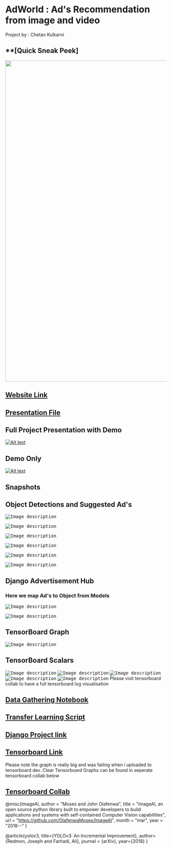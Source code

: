 # **AdWorld : Ad's Recommendation from image and video**
Project by : Chetan Kulkarni


## **[Quick Sneak Peek]

<img src="/images/demo.gif?raw=true" width="1000px">

## **[Website Link](https://chettykulkarni.live)**


## **[Presentation File ](https://www.slideshare.net/chettykulkarni/ad-world-234131641)**


## **Full Project Presentation with Demo**
[![Alt text](https://img.youtube.com/vi/rewYYVJp1y4/0.jpg)](https://www.youtube.com/watch?v=rewYYVJp1y4)


## **Demo Only**
[![Alt text](https://img.youtube.com/vi/yZdZ8TPNGhI/0.jpg)](https://www.youtube.com/watch?v=yZdZ8TPNGhI)

## **Snapshots**

## **Object Detections and Suggested Ad's**

<kbd>![Image description](https://github.com/chettkulkarni/deep_learning_project/blob/master/images/image1.png)</kbd>

<kbd>![Image description](https://github.com/chettkulkarni/deep_learning_project/blob/master/images/image2.png)</kbd>

<kbd>![Image description](https://github.com/chettkulkarni/deep_learning_project/blob/master/images/image3.png)</kbd>

<kbd>![Image description](https://github.com/chettkulkarni/deep_learning_project/blob/master/images/image4.png)</kbd>

<kbd>![Image description](https://github.com/chettkulkarni/deep_learning_project/blob/master/images/image5.png)</kbd>

<kbd>![Image description](https://github.com/chettkulkarni/deep_learning_project/blob/master/images/image6.png)</kbd>

## **Django Advertisement Hub**

### **Here we map Ad's to Object from Models**
<kbd>![Image description](https://github.com/chettkulkarni/deep_learning_project/blob/master/images/image7.png)</kbd>

<kbd>![Image description](https://github.com/chettkulkarni/deep_learning_project/blob/master/images/image8.png)</kbd>

## **TensorBoard Graph**

<kbd>![Image description](https://github.com/chettkulkarni/deep_learning_project/blob/master/images/image9.png)</kbd>

## **TensorBoard Scalars**

<kbd>![Image description](https://github.com/chettkulkarni/deep_learning_project/blob/master/images/image10.png)</kbd>
<kbd>![Image description](https://github.com/chettkulkarni/deep_learning_project/blob/master/images/image11.png)</kbd>
<kbd>![Image description](https://github.com/chettkulkarni/deep_learning_project/blob/master/images/image12.png)</kbd>
<kbd>![Image description](https://github.com/chettkulkarni/deep_learning_project/blob/master/images/image13.png)</kbd>
<kbd>![Image description](https://github.com/chettkulkarni/deep_learning_project/blob/master/images/image14.png)</kbd>
Please visit tensorboard collab to have a full tensorboard log visualisation



## **[Data Gathering Notebook](https://github.com/chettkulkarni/deep_learning_project/blob/master/ImageDataDownload.ipynb)**

## **[Transfer Learning Script](https://tensorboard.dev/experiment/1AAYK37GSx2Epx1X7bHNRQ/)**

## **[Django Project link](https://github.com/chettkulkarni/deep_learning_project)**

## **[Tensorboard Link](https://tensorboard.dev/experiment/1AAYK37GSx2Epx1X7bHNRQ/#scalars&run=.)**
Please note the graph is really big and was failing when i uploaded to tensorboard dev. Clear Tensorboard Graphs can be found in seperate tensorboard collab below

## **[Tensorboard Collab](https://tensorboard.dev/experiment/1AAYK37GSx2Epx1X7bHNRQ/#scalars&run=.)**




@misc{ImageAI,
    author = "Moses and John Olafenwa",
    title  = "ImageAI, an open source python library built to empower developers to build applications and systems  with self-contained Computer Vision capabilities",
    url    = "https://github.com/OlafenwaMoses/ImageAI",
    month  = "mar",
    year   = "2018--"
}

@article{yolov3,
  title={YOLOv3: An Incremental Improvement},
  author={Redmon, Joseph and Farhadi, Ali},
  journal = {arXiv},
  year={2018}
}
